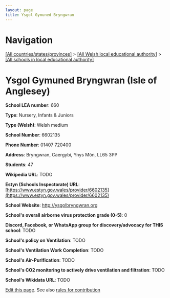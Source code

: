 ```yaml
---
layout: page
title: Ysgol Gymuned Bryngwran
---
```

# Navigation

[[All countries/states/provinces]](../../..) > [[All Welsh local educational authority]](../..) > [[All schools in local educational authority]](..)

# Ysgol Gymuned Bryngwran (Isle of Anglesey)

**School LEA number**: 660

**Type**: Nursery, Infants & Juniors

**Type (Welsh)**: Welsh medium

**School Number**: 6602135

**Phone Number**: 01407 720400

**Address**: Bryngwran, Caergybi, Ynys Môn, LL65 3PP

**Students**: 47

**Wikipedia URL**: TODO

**Estyn (Schools Inspectorate) URL**: [https://www.estyn.gov.wales/provider/6602135](https://www.estyn.gov.wales/provider/6602135)

**School Website**: http://ysgolbryngwran.org

**School's overall airborne virus protection grade (0-5)**: 0

**Discord, Facebook, or WhatsApp group for discovery/advocacy for THIS school**: TODO

**School's policy on Ventilation**: TODO

**School's Ventilation Work Completion**: TODO

**School's Air-Purification**: TODO

**School's CO2 monitoring to actively drive ventilation and filtration**: TODO

**School's Wikidata URL**: TODO




[Edit this page](https://github.com/VentilationProject/Wales/edit/prif/./Isle_of_Anglesey/Ysgol_Gymuned_Bryngwran.md). See also [rules for contribution](../../../contribution-rules/)